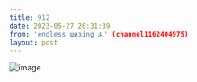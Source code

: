 ```yaml
---
title: 912
date: 2023-05-27 20:31:39
from: 'endless шизing ⍼' (channel1162404975)
layout: post
---
```


![image](photos/photo_67@27-05-2023_20-31-39.jpg)


